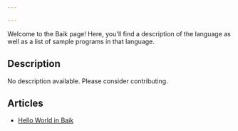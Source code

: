 ```yaml
---

---
```


Welcome to the Baik page! Here, you'll find a description of the language as well as a list of sample programs in that language.

## Description

No description available. Please consider contributing.

## Articles

- [Hello World in Baik](https://sampleprograms.io/projects/hello-world/baik)